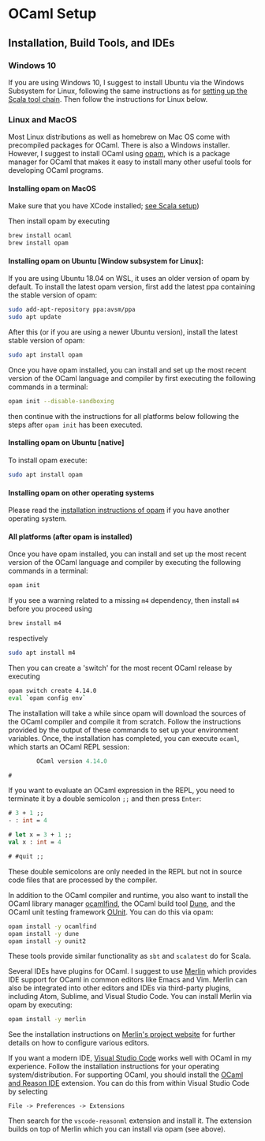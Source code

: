 # OCaml Setup

## Installation, Build Tools, and IDEs

### Windows 10

If you are using Windows 10, I suggest to install Ubuntu via the
Windows Subsystem for Linux, following the same instructions as for
[setting up the Scala tool
chain](https://github.com/nyu-pl-fa22/scala-in-class-code). Then
follow the instructions for Linux below.

### Linux and MacOS

Most Linux distributions as well as homebrew on Mac OS come with
precompiled packages for OCaml. There is also a Windows
installer. However, I suggest to install OCaml
using [opam](https://opam.ocaml.org/), which is a package manager for
OCaml that makes it easy to install many other useful tools for
developing OCaml programs. 

#### Installing opam on MacOS

Make sure that you have XCode installed; [see Scala setup](https://github.com/nyu-pl-fa22/scala-in-class-code#xcode-osx-only))

Then install opam by executing

```bash
brew install ocaml
brew install opam
```

#### Installing opam on Ubuntu [Window subsystem for Linux]:

If you are using Ubuntu 18.04 on WSL, it uses an older version of opam by default. To
install the latest opam version, first add the latest ppa containing the
stable version of opam:

```bash
sudo add-apt-repository ppa:avsm/ppa
sudo apt update
```
After this (or if you are using a newer Ubuntu version), install the latest stable version of opam:

```bash
sudo apt install opam
```

Once you have opam installed, you can install and set up the most
recent version of the OCaml language and compiler by first executing the
following commands in a terminal:

```bash
opam init --disable-sandboxing
```

then continue with the instructions for all platforms below following the steps after `opam init` has been executed.

#### Installing opam on Ubuntu [native]

To install opam execute:

```bash
sudo apt install opam
```

#### Installing opam on other operating systems

Please read the [installation instructions of
opam](https://opam.ocaml.org/doc/Install.html) if you have another
operating system.

#### All platforms (after opam is installed)

Once you have opam installed, you can install and set up the most
recent version of the OCaml language and compiler by executing the
following commands in a terminal:

```bash
opam init
```

If you see a warning related to a missing `m4` dependency, then
install `m4` before you proceed using

```bash
brew install m4
```

respectively

```bash
sudo apt install m4
```

Then you can create a 'switch' for the most recent OCaml release by executing

```bash
opam switch create 4.14.0
eval `opam config env`
```

The installation will take a while since opam will download the
sources of the OCaml compiler and compile it from scratch. Follow
the instructions provided by the output of these commands to set up your
environment variables. Once, the installation has completed, you can
execute `ocaml`, which starts an OCaml REPL session:

```ocaml
        OCaml version 4.14.0

#
```

If you want to evaluate an OCaml expression in the REPL, you need to
terminate it by a double semicolon `;;` and then press `Enter`:

```ocaml
# 3 + 1 ;;
- : int = 4

# let x = 3 + 1 ;;
val x : int = 4

# #quit ;;
```

These double semicolons are only needed in the REPL but not in source
code files that are processed by the compiler.

In addition to the OCaml compiler and runtime, you also want to
install the OCaml library manager
[ocamlfind](http://projects.camlcity.org/projects/findlib.html), the
OCaml build tool [Dune](https://github.com/ocaml/dune),
and the OCaml unit testing framework
[OUnit](http://ounit.forge.ocamlcore.org/). You can do this via opam:

```bash
opam install -y ocamlfind
opam install -y dune
opam install -y ounit2
```

These tools provide similar functionality as `sbt` and `scalatest`
do for Scala.

Several IDEs have plugins for OCaml. I suggest to use
[Merlin](https://github.com/ocaml/merlin) which provides IDE support
for OCaml in common editors like Emacs and Vim. Merlin can also be
integrated into other editors and IDEs via third-party plugins,
including Atom, Sublime, and Visual Studio Code. You can install Merlin
via opam by executing:

```bash
opam install -y merlin
```

See the installation instructions on [Merlin's project
website](https://github.com/ocaml/merlin) for further details on how
to configure various editors.

If you want a modern IDE, [Visual Studio
Code](https://code.visualstudio.com/) works well with OCaml in my
experience. Follow the installation instructions for your operating
system/distribution. For supporting OCaml, you should install the
[OCaml and Reason
IDE](https://marketplace.visualstudio.com/items?itemName=freebroccolo.reasonml)
extension. You can do this from within Visual Studio Code by selecting

```
File -> Preferences -> Extensions
```

Then search for the `vscode-reasonml` extension and install it. The
extension builds on top of Merlin which you can install via opam (see
above).

